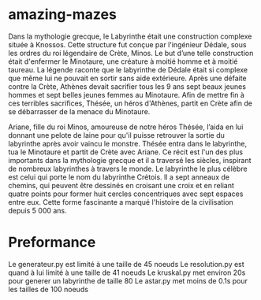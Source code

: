 # amazing-mazes

Dans la mythologie grecque, le Labyrinthe était une construction complexe
située à Knossos. Cette structure fut conçue par l'ingénieur Dédale, sous les
ordres du roi légendaire de Crète, Minos. Le but d’une telle construction était
d'enfermer le Minotaure, une créature à moitié homme et à moitié taureau. La
légende raconte que le labyrinthe de Dédale était si complexe que même lui
ne pouvait en sortir sans aide extérieure.
Après une défaite contre la Crète, Athènes devait sacrifier tous les 9 ans sept
beaux jeunes hommes et sept belles jeunes femmes au Minotaure. Afin de
mettre fin à ces terribles sacrifices, Thésée, un héros d'Athènes, partit en Crète
afin de se débarrasser de la menace du Minotaure.

Ariane, fille du roi Minos, amoureuse de notre héros Thésée, l’aida en lui
donnant une pelote de laine pour qu'il puisse retrouver la sortie du labyrinthe
après avoir vaincu le monstre. Thésée entra dans le labyrinthe, tua le
Minotaure et partit de Crète avec Ariane. Ce récit est l'un des plus importants
dans la mythologie grecque et il a traversé les siècles, inspirant de nombreux
labyrinthes à travers le monde.
Le labyrinthe le plus célèbre est celui qui porte le nom
du labyrinthe Crétois. Il a sept anneaux de chemins, qui
peuvent être dessinés en croisant une croix et en
reliant quatre points pour former huit cercles
concentriques avec sept espaces entre eux. Cette
forme fascinante a marqué l'histoire de la civilisation
depuis 5 000 ans.


# Preformance 

Le generateur.py est limité à une taille de 45 noeuds
Le  resolution.py est quand à lui limité à une taille de 41 noeuds
Le kruskal.py met environ 20s pour generer un labyrinthe de taille 80
Le astar.py met moins de 0.1s pour les tailles de 100 noeuds
